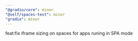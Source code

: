 ```yaml
---
"@gradio/core": minor
"@self/spaces-test": minor
"gradio": minor
---
```


feat:fix iframe sizing on spaces for apps runing in SPA mode
